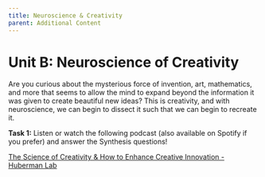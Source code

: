 ```yaml
---
title: Neuroscience & Creativity
parent: Additional Content
---
```


# Unit B: Neuroscience of Creativity

Are you curious about the mysterious force of invention, art, mathematics, and more that seems to allow the mind to expand beyond the information it was given to create beautiful new ideas? This is creativity, and with neuroscience, we can begin to dissect it such that we can begin to recreate it.

**Task 1:** Listen or watch the following podcast (also available on Spotify if you prefer) and answer the Synthesis questions!

[The Science of Creativity & How to Enhance Creative Innovation - Huberman Lab](https://hubermanlab.com/the-science-of-creativity-and-how-to-enhance-creative-innovation/) 